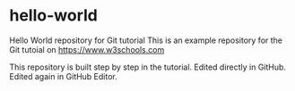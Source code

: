 # hello-world
Hello World repository for Git tutorial
This is an example repository for the Git tutoial on https://www.w3schools.com

This repository is built step by step in the tutorial.
Edited directly in GitHub.
Edited again in GitHub Editor.
